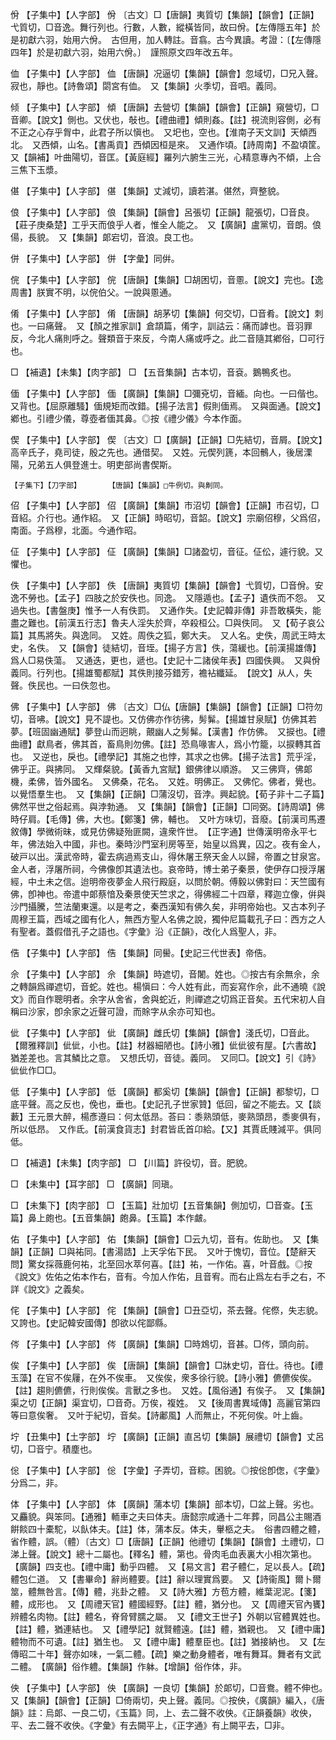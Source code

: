 <!-- { "loadSidebar": true } -->
佾	【子集中】【人字部】	佾	〔古文〕□【唐韻】夷質切【集韻】【韻會】【正韻】弋質切，□音逸。舞行列也。行數，人數，縱橫皆同，故曰佾。【左傳隱五年】於是初獻六羽，始用六佾。　古但用，加人轉註。音翕。古今異讀。考證：〔【左傳隱四年】於是初獻六羽，始用六佾。〕　謹照原文四年改五年。 

侐	【子集中】【人字部】	侐	【唐韻】况逼切【集韻】【韻會】忽域切，□兄入聲。寂也，靜也。【詩魯頌】閟宮有侐。　又【集韻】火季切，音呬。義同。

倾	【子集中】【人字部】	傾	【唐韻】去營切【集韻】【韻會】【正韻】窺營切，□音卿。【說文】側也。又伏也，敧也。【禮曲禮】傾則姦。【註】視流則容側，必有不正之心存乎胷中，此君子所以愼也。　又圯也，空也。【淮南子天文訓】天傾西北。　又西傾，山名。【書禹貢】西傾因桓是來。　又通作頃。【詩周南】不盈頃筐。　又【韻補】叶曲陽切，音匡。【黃庭經】羅列六腑生三光，心精意專內不傾，上合三焦下玉漿。

偡	【子集中】【人字部】	偡	【集韻】丈減切，讀若湛。偡然，齊整貌。

俍	【子集中】【人字部】	俍	【集韻】【韻會】呂張切【正韻】龍張切，□音良。【莊子庚桑楚】工乎天而俍乎人者，惟全人能之。　又【廣韻】盧黨切，音朗。俍偒，長貌。　又【集韻】郞宕切，音浪。良工也。

併	【子集中】【人字部】	併	【字彙】同倂。

俒	【子集中】【人字部】	俒	【唐韻】【集韻】□胡困切，音慁。【說文】完也。【逸周書】朕實不明，以俒伯父。一說與慁通。

倄	【子集中】【人字部】	倄	【唐韻】胡茅切【集韻】何交切，□音肴。【說文】刺也。一曰痛聲。　又【顏之推家訓】倉頡篇，倄字，訓詁云：痛而謼也。音羽罪反，今北人痛則呼之。聲類音于來反，今南人痛或呼之。此二音隨其鄕俗，□可行也。

□	【補遺】【未集】【肉字部】	□	【五音集韻】古本切，音袞。鵝鴨炙也。

偭	【子集中】【人字部】	偭	【廣韻】【集韻】□彌兗切，音緬。向也。一曰偕也。　又背也。【屈原離騷】偭規矩而改錯。【揚子法言】假則偭焉。　又與面通。【說文】鄕也。引禮少儀，尊壺者偭其鼻。◎按《禮少儀》今本作面。

偰	【子集中】【人字部】	偰	〔古文〕□【廣韻】【正韻】□先結切，音屑。【說文】高辛氏子，堯司徒，殷之先也。通借契。　又姓。元偰列篪，本回鶻人，後居溧陽，兄弟五人俱登進士。明吏部尚書偰斯。

	【子集下】【刀字部】		【唐韻】【集韻】□牛例切。與劓同。

佋	【子集中】【人字部】	佋	【廣韻】【集韻】市沼切【韻會】【正韻】市召切，□音紹。介行也。通作紹。　又【正韻】時昭切，音韶。【說文】宗廟佋穆，父爲佋，南面。子爲穆，北面。今通作昭。

佂	【子集中】【人字部】	佂	【廣韻】【集韻】□諸盈切，音征。佂伀，遽行貌。又懼也。

佚	【子集中】【人字部】	佚	【唐韻】夷質切【集韻】【韻會】弋質切，□音佾。安逸不勞也。【孟子】四肢之於安佚也。同逸。　又隱遁也。【孟子】遺佚而不怨。　又過失也。【書盤庚】惟予一人有佚罰。　又通作失。【史記韓非傳】非吾敢橫失，能盡之難也。【前漢五行志】魯夫人淫失於齊，卒殺桓公。□與佚同。　又【荀子哀公篇】其馬將失。與逸同。　又姓。周佚之狐，鄭大夫。　又人名。史佚，周武王時太史，名佚。　又【韻會】徒結切，音垤。【揚子方言】佚，蕩緩也。【前漢揚雄傳】爲人□易佚蕩。　又通迭，更也，遞也。【史記十二諸侯年表】四國佚興。　又與佾義同。行列也。【揚雄蜀都賦】其佚則接芬錯芳，襜袩纖延。　【說文】从人，失聲。佚民也。一曰佚忽也。

佛	【子集中】【人字部】	佛	〔古文〕□仏【唐韻】【集韻】【韻會】【正韻】□符勿切，音咈。【說文】見不諟也。又仿佛亦作彷彿，髣髴。【揚雄甘泉賦】仿佛其若夢。【班固幽通賦】夢登山而迥眺，覿幽人之髣髴。【漢書】作仿佛。　又捩也。【禮曲禮】獻鳥者，佛其首，畜鳥則勿佛。【註】恐鳥喙害人，爲小竹籠，以捩轉其首也。　又逆也，戾也。【禮學記】其施之也悖，其求之也佛。【揚子法言】荒乎淫，佛乎正。與拂同。　又輝粲貌。【黃香九宮賦】銀佛律以順游。　又三佛齊，佛郞機，柔佛，皆外國名。　又佛桑，花名。　又姓。明佛正。　又佛佗。佛者，覺也。以覺悟羣生也。　又【集韻】【正韻】□蒲沒切，音浡。興起貌。【荀子非十二子篇】佛然平世之俗起焉。與浡勃通。　又【集韻】【韻會】【正韻】□同弼。【詩周頌】佛時仔肩。【毛傳】佛，大也。【鄭箋】佛，輔也。　又叶方味切，音廢。【前漢司馬遷敘傳】學微術昧，或見仿佛疑殆匪闕，違衆忤世。　【正字通】世傳漢明帝永平七年，佛法始入中國，非也。秦時沙門室利房等至，始皇以爲異，囚之。夜有金人，破戸以出。漢武帝時，霍去病過焉支山，得休屠王祭天金人以歸，帝置之甘泉宮。金人者，浮屠所祠，今佛像卽其遺法也。哀帝時，博士弟子秦景，使伊存口授浮屠經，中土未之信。迨明帝夜夢金人飛行殿庭，以問於朝。傅毅以佛對曰：天竺國有佛，卽神也。帝遣中郞蔡愔及秦景使天竺求之，得佛經二十四章，釋迦立像，倂與沙門攝騰，竺法蘭東還。以是考之，秦西漢知有佛久矣，非明帝始也。又古本列子周穆王篇，西域之國有化人，無西方聖人名佛之說，獨仲尼篇載孔子曰：西方之人有聖者。蓋假借孔子之語也。《字彙》沿《正韻》，改化人爲聖人，非。

俈	【子集中】【人字部】	俈	【集韻】同嚳。【史記三代世表】帝俈。

佘	【子集中】【人字部】	佘	【集韻】時遮切，音闍。姓也。◎按古有余無佘，余之轉韻爲禪遮切，音蛇。姓也。楊愼曰：今人姓有此，而妄寫作佘，此不通曉《說文》而自作聰明者。余字从舍省，舍與蛇近，則禪遮之切爲正音矣。五代宋初人自稱曰沙家，卽余家之近聲可證，而賖字从余亦可知也。

佌	【子集中】【人字部】	佌	【廣韻】雌氏切【集韻】【韻會】淺氏切，□音此。【爾雅釋訓】佌佌，小也。【註】材器細陋也。【詩小雅】佌佌彼有屋。【六書故】猶差差也。言其鱗比之意。　又想氏切，音徒。義同。　又同□。【說文】引《詩》佌佌作□□。

低	【子集中】【人字部】	低	【廣韻】都奚切【集韻】【韻會】【正韻】都黎切，□底平聲。高之反也，俛也，垂也。【史記孔子世家贊】低回，留之不能去。又【談藪】王元景大醉，楊彥遵曰：何太低昂。荅曰：黍熟頭低，麥熟頭昂，黍麥俱有，所以低昂。　又作氐。【前漢食貨志】封君皆氐首卬給。【又】其賈氐賤減平。俱同低。

□	【補遺】【未集】【肉字部】	□	【川篇】許役切，音。肥貌。

□	【未集中】【耳字部】	□	【廣韻】同瑱。

□	【未集下】【肉字部】	□	【玉篇】壯加切【五音集韻】側加切，□音查。【玉篇】鼻上皰也。【五音集韻】皰鼻。【玉篇】本作皻。

佑	【子集中】【人字部】	佑	【集韻】【韻會】□云九切，音有。佐助也。　又【集韻】【正韻】□與祐同。【書湯誥】上天孚佑下民。　又叶于愧切，音位。【楚辭天問】驚女採薇鹿何祐，北至回水萃何喜。【註】祐，一作佑。喜，叶音戲。◎按《說文》佐佑之佑本作右，音有。今加人作佑，且音宥。而右止爲左右手之右，不詳《說文》之義矣。

侘	【子集中】【人字部】	侘	【集韻】【韻會】□丑亞切，茶去聲。侘傺，失志貌。　又誇也。【史記韓安國傳】卽欲以侘鄙縣。

侺	【子集中】【人字部】	侺	【廣韻】【集韻】□時鴆切，音甚。□侺，頭向前。

俟	【子集中】【人字部】	俟	【唐韻】【集韻】【韻會】□牀史切，音仕。待也。【禮玉藻】在官不俟屨，在外不俟車。　又俟俟，衆多徐行貌。【詩小雅】儦儦俟俟。【註】趨則儦儦，行則俟俟。言獸之多也。　又姓。【風俗通】有俟子。　又【集韻】渠之切【正韻】渠宜切，□音奇。万俟，複姓。　又【後周書異域傳】高麗官第四等曰意俟奢。　又叶于紀切，音矣。【詩鄘風】人而無止，不死何俟。叶上齒。

坾	【丑集中】【土字部】	坾	【廣韻】【正韻】直呂切【集韻】展禮切【韻會】丈呂切，□音宁。積塵也。

倊	【子集中】【人字部】	倊	【字彙】子弄切，音粽。困貌。◎按倊卽偬，《字彙》分爲二，非。

体	【子集中】【人字部】	体	【廣韻】蒲本切【集韻】部本切，□盆上聲。劣也。又麤貌。與笨同。【通雅】輀車之夫曰体夫。唐懿宗咸通十二年葬，同昌公主賜酒餠餤四十橐駝，以飤体夫。【註】体，蒲本反。体夫，轝柩之夫。　俗書四體之體，省作體，誤。（體）〔古文〕□【唐韻】【正韻】他禮切【集韻】【韻會】土禮切，□涕上聲。【說文】總十二屬也。【釋名】體，第也。骨肉毛血表裏大小相次第也。【廣韻】四支也。【禮中庸】動乎四體。　又【易文言】君子體仁，足以長人。【疏】體包仁道。　又【書畢命】辭尚體要。【註】辭以理實爲要。　又【詩衞風】爾卜爾筮，體無咎言。【傳】體，兆卦之體。　又【詩大雅】方苞方體，維葉泥泥。【箋】體，成形也。　又【周禮天官】體國經野。【註】體，猶分也。　又【周禮天官內饔】辨體名肉物。【註】體名，脊脅臂臑之屬。　又【禮文王世子】外朝以官體異姓也。【註】體，猶連結也。　又【禮學記】就賢體遠。【註】體，猶親也。　又【禮中庸】體物而不可遺。【註】猶生也。　又【禮中庸】體羣臣也。【註】猶接納也。　又【左傳昭二十年】聲亦如味，一氣二體。【疏】樂之動身體者，唯有舞耳。舞者有文武二體。　【廣韻】俗作軆。【集韻】作躰。【增韻】俗作体，非。

佒	【子集中】【人字部】	佒	【廣韻】一良切【集韻】於郞切，□音鴦。體不伸也。　又【集韻】【韻會】【正韻】□倚兩切，央上聲。義同。◎按佒，《廣韻》編入，《唐韻》註：烏郞、一良二切，《玉篇》同，上、去二聲不收佒。《正韻養韻》收佒，平、去二聲不收佒。《字彙》有去闕平上，《正字通》有上闕平去，□非。


